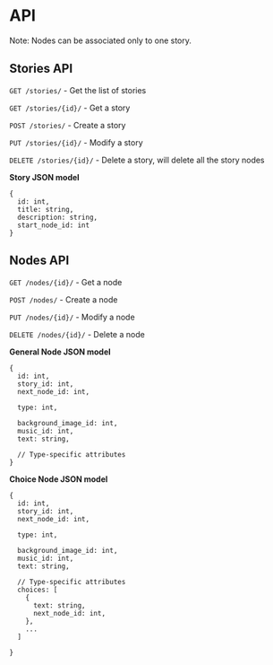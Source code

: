 # API

Note: Nodes can be associated only to one story.


## Stories API

`GET /stories/` - Get the list of stories

`GET /stories/{id}/` - Get a story

`POST /stories/` - Create a story

`PUT /stories/{id}/` - Modify a story

`DELETE /stories/{id}/` - Delete a story, will delete all the story nodes

**Story JSON model**

```
{
  id: int,
  title: string,
  description: string,
  start_node_id: int
}
```


## Nodes API

`GET /nodes/{id}/` - Get a node

`POST /nodes/` - Create a node

`PUT /nodes/{id}/` - Modify a node

`DELETE /nodes/{id}/` - Delete a node


**General Node JSON model**

```
{
  id: int,
  story_id: int,
  next_node_id: int,
  
  type: int, 

  background_image_id: int,
  music_id: int,
  text: string,
  
  // Type-specific attributes
}
```


**Choice Node JSON model**

```
{
  id: int,
  story_id: int,
  next_node_id: int,
  
  type: int, 

  background_image_id: int,
  music_id: int,
  text: string,
  
  // Type-specific attributes
  choices: [
    { 
      text: string,
      next_node_id: int,
    },
    ...
  ]
  
}
```

